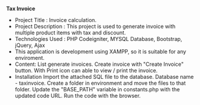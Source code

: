 <b>Tax Invoice</b>

- Project Title : Invoice calculation.
- Project Description : This project is used to generate invoice with multiple product items with tax and discount.
- Technologies Used : 
    PHP Codeigniter,
    MYSQL Database,
    Bootstrap,
    jQuery,
    Ajax
- This application is development using XAMPP, so it is suitable for any enviroment.
- Content:
    List generate invoices.
    Create invoice with "Create Invoice" button.
    With Print icon can able to view / print the invoice.
- Installation
    Import the attached SQL file to the database.
    Database name - taxinvoice.
    Create a folder in environment and move the files to that folder.
    Update the "BASE_PATH" variable in constants.php with the updated code URL.
    Run the code with the browser.
